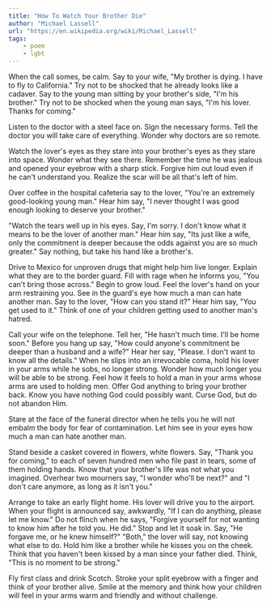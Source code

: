 ```yaml
---
title: "How To Watch Your Brother Die"
author: "Michael Lassell"
url: "https://en.wikipedia.org/wiki/Michael_Lassell"
tags: 
    - poem
    - lgbt
---
```


When the call somes, be calm. 
Say to your wife, "My brother is dying. I have to fly
to California."
Try not to be shocked that he already looks like
a cadaver.
Say to the young man sitting by your brother's side,
"I'm his brother."
Try not to be shocked when the young man says,
"I'm his lover.  Thanks for coming."

Listen to the doctor with a steel face on.
Sign the necessary forms.
Tell the doctor you will take care of everything.
Wonder why doctors are so remote.

Watch the lover's eyes as they stare into
your brother's eyes as they stare into
space.
Wonder what they see there.
Remember the time he was jealous and
opened your eyebrow with a sharp stick.
Forgive him out loud
even if he can't
understand you.
Realize the scar will be
all that's left of him. 

Over coffee in the hospital cafeteria
say to the lover, "You're an extremely good-looking
young man."
Hear him say,
"I never thought I was good enough looking to
deserve your brother."

"Watch the tears well up in his eyes.  Say,
I'm sorry. I don't know what it means to be
the lover of another man."
Hear him say,
"Its just like a wife, only the commitment is
deeper because the odds against you are so much
greater."
Say nothing, but
take his hand like a brother's.

Drive to Mexico for unproven drugs that might
help him live longer.
Explain what they are to the border guard.
Fill with rage when he informs you,
"You can't bring those across."
Begin to grow loud.
Feel the lover's hand on your arm
restraining you.  See in the guard's eye
how much a man can hate another man.
Say to the lover, "How can you stand it?"
Hear him say, "You get used to it."
Think of one of your children getting used to
another man's hatred.

Call your wife on the telephone. Tell her,
"He hasn't much time.
I'll be home soon."  Before you hang up say,
"How could anyone's commitment be deeper than
a husband and a wife?"  Hear her say,
"Please. I don't want to know all the details."
When he slips into an irrevocable coma,
hold his lover in your arms while he sobs,
no longer strong.  Wonder how much longer
you will be able to be strong.
Feel how it feels to hold a man in your arms
whose arms are used to holding men.
Offer God anything to bring your brother back.
Know you have nothing God could possibly want.
Curse God, but do not
abandon Him.

Stare at the face of the funeral director
when he tells you he will not
embalm the body for fear of
contamination.  Let him see in your eyes
how much a man can hate another man.

Stand beside a casket covered in flowers,
white flowers. Say,
"Thank you for coming," to each of seven hundred men
who file past in tears, some of them
holding hands.  Know that your brother's life
was not what you imagined.  Overhear two
mourners say, "I wonder who'll be next?" and
"I don't care anymore,
as long as it isn't you."

Arrange to take an early flight home.
His lover will drive you to the airport.
When your flight is announced say,
awkwardly, "If I can do anything, please
let me know."  Do not flinch when he says,
"Forgive yourself for not wanting to know him
after he told you.  He did."
Stop and let it soak in.  Say,
"He forgave me, or he knew himself?"
"Both," the lover will say, not knowing what else
to do.  Hold him like a brother while he
kisses you on the cheek.  Think that
you haven't been kissed by a man since
your father died.  Think,
"This is no moment to be strong."

Fly first class and drink Scotch.  Stroke
your split eyebrow with a finger and
think of your brother alive.  Smile
at the memory and think
how your children will feel in your arms
warm and friendly and without challenge.
